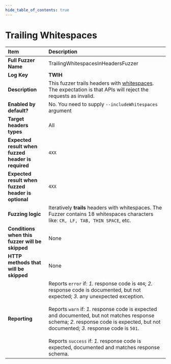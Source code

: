 ```yaml
--- 
hide_table_of_contents: true
---
```


# Trailing Whitespaces

| Item                                               | Description                                                                                                                                                                                                                                                                                                                                                                                                                                 |
|:---------------------------------------------------|:--------------------------------------------------------------------------------------------------------------------------------------------------------------------------------------------------------------------------------------------------------------------------------------------------------------------------------------------------------------------------------------------------------------------------------------------|
| **Full Fuzzer Name**                               | TrailingWhitespacesInHeadersFuzzer                                                                                                                                                                                                                                                                                                                                                                                                          |
| **Log Key**                                        | **TWIH**                                                                                                                                                                                                                                                                                                                                                                                                                                    |
| **Description**                                    | This fuzzer trails headers with [whitespaces](https://en.wikipedia.org/wiki/Whitespace_character). The expectation is that APIs will reject the requests as invalid.                                                                                                                                                                                                                                                                        |
| **Enabled by default?**                            | No. You need to supply `--includeWhitespaces` argument                                                                                                                                                                                                                                                                                                                                                                                      |
| **Target headers types**                           | All                                                                                                                                                                                                                                                                                                                                                                                                                                         |
| **Expected result when fuzzed header is required** | `4XX`                                                                                                                                                                                                                                                                                                                                                                                                                                       |
| **Expected result when fuzzed header is optional** | `4XX`                                                                                                                                                                                                                                                                                                                                                                                                                                       |
| **Fuzzing logic**                                  | Iteratively **trails** headers with whitespaces. The Fuzzer contains 18 whitespaces characters like: `CR, LF, TAB, THIN SPACE`, etc.                                                                                                                                                                                                                                                                                                        |
| **Conditions when this fuzzer will be skipped**    | None                                                                                                                                                                                                                                                                                                                                                                                                                                        |
| **HTTP methods that will be skipped**              | None                                                                                                                                                                                                                                                                                                                                                                                                                                        |
| **Reporting**                                      | Reports `error` if: *1.* response code is `404`; *2.* response code is documented, but not expected; *3.* any unexpected exception. <br/><br/> Reports `warn` if: *1.* response code is expected and documented, but not matches response schema; *2.* response code is expected, but not documented; *3.* response code is `501`. <br/><br/> Reports `success` if: *1.* response code is expected, documented and matches response schema. | 
